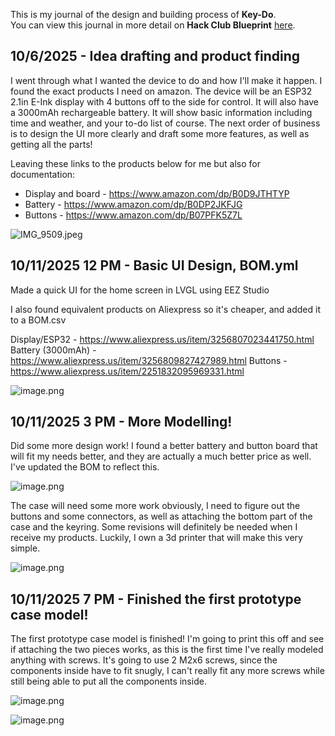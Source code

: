 <!--
  ===================    !!READ THIS NOTICE!!   ====================
  DO NOT edit this file manually. Your changes WILL BE OVERWRITTEN!
  This journal is auto generated and updated by Hack Club Blueprint.
  To edit this file, please edit your journal entries on Blueprint.
  ==================================================================
-->

This is my journal of the design and building process of **Key-Do**.  
You can view this journal in more detail on **Hack Club Blueprint** [here](https://blueprint.hackclub.com/projects/266).


## 10/6/2025 - Idea drafting and product finding  

I went through what I wanted the device to do and how I'll make it happen. I found the exact products I need on amazon.
The device will be an ESP32 2.1in E-Ink display with 4 buttons off to the side for control. It will also have a 3000mAh rechargeable battery. 
It will show basic information including time and weather, and your to-do list of course.
The next order of business is to design the UI more clearly and draft some more features, as well as getting all the parts!

Leaving these links to the products below for me but also for documentation:
- Display and board - https://www.amazon.com/dp/B0D9JTHTYP
- Battery - https://www.amazon.com/dp/B0DP2JKFJG
- Buttons - https://www.amazon.com/dp/B07PFK5Z7L

![IMG_9509.jpeg](https://blueprint.hackclub.com/user-attachments/blobs/redirect/eyJfcmFpbHMiOnsiZGF0YSI6ODI3LCJwdXIiOiJibG9iX2lkIn19--6402b6b493f6d718036973c91b605cbb212d895e/IMG_9509.jpeg)
  

## 10/11/2025 12 PM - Basic UI Design, BOM.yml  

Made a quick UI for the home screen in LVGL using EEZ Studio

I also found equivalent products on Aliexpress so it's cheaper, and added it to a BOM.csv

Display/ESP32 - https://www.aliexpress.us/item/3256807023441750.html
Battery (3000mAh) - https://www.aliexpress.us/item/3256809827427989.html
Buttons - https://www.aliexpress.us/item/2251832095969331.html

![image.png](https://blueprint.hackclub.com/user-attachments/blobs/proxy/eyJfcmFpbHMiOnsiZGF0YSI6MTY1OCwicHVyIjoiYmxvYl9pZCJ9fQ==--72984fddd367dacf7e066f67ff3814257333f1a4/image.png)
  

## 10/11/2025 3 PM - More Modelling!  

Did some more design work! I found a better battery and button board that will fit my needs better, and they are actually a much better price as well. I've updated the BOM to reflect this.

![image.png](https://blueprint.hackclub.com/user-attachments/blobs/proxy/eyJfcmFpbHMiOnsiZGF0YSI6MTY4NCwicHVyIjoiYmxvYl9pZCJ9fQ==--767da229da6ca18122fa2f8d009bab00da03f114/image.png)

The case will need some more work obviously, I need to figure out the buttons and some connectors, as well as attaching the bottom part of the case and the keyring. Some revisions will definitely be needed when I receive my products. Luckily, I own a 3d printer that will make this very simple.

![image.png](https://blueprint.hackclub.com/user-attachments/blobs/proxy/eyJfcmFpbHMiOnsiZGF0YSI6MTY4NiwicHVyIjoiYmxvYl9pZCJ9fQ==--526168d9eb40443480bfa6e703a0715ec8a8ea64/image.png)
  

## 10/11/2025 7 PM - Finished the first prototype case model!  

The first prototype case model is finished! I'm going to print this off and see if attaching the two pieces works, as this is the first time I've really modeled anything with screws. It's going to use 2 M2x6 screws, since the components inside have to fit snugly, I can't really fit any more screws while still being able to put all the components inside.

![image.png](https://blueprint.hackclub.com/user-attachments/blobs/proxy/eyJfcmFpbHMiOnsiZGF0YSI6MTcyMiwicHVyIjoiYmxvYl9pZCJ9fQ==--3cf1cdb78db2a7052ce36abce5db62850b4db9f3/image.png)

![image.png](https://blueprint.hackclub.com/user-attachments/blobs/proxy/eyJfcmFpbHMiOnsiZGF0YSI6MTcyNCwicHVyIjoiYmxvYl9pZCJ9fQ==--df1a01f56e3efbd7a0e06386b94d8e6afe02b47f/image.png)
  

